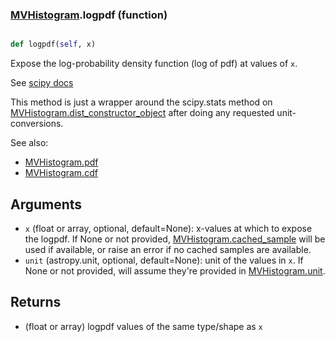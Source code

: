 ### [MVHistogram](MVHistogram.md).logpdf (function)


```py

def logpdf(self, x)

```



Expose the log-probability density function (log of pdf) at values of `x`.

See [scipy docs](https://docs.scipy.org/doc/scipy/reference/generated/scipy.stats.rv_continuous.logpdf.html)

This method is just a wrapper around the scipy.stats method on
[MVHistogram.dist_constructor_object](MVHistogram.dist_constructor_object.md) after doing any requested unit-conversions.

See also:

* [MVHistogram.pdf](MVHistogram.pdf.md)
* [MVHistogram.cdf](MVHistogram.cdf.md)

Arguments
----------
* `x` (float or array, optional, default=None): x-values at which to
    expose the logpdf.  If None or not provided, [MVHistogram.cached_sample](MVHistogram.cached_sample.md)
    will be used if available, or raise an error if no cached samples
    are available.
* `unit` (astropy.unit, optional, default=None): unit of the values
    in `x`.  If None or not provided, will assume they're provided in
    [MVHistogram.unit](MVHistogram.unit.md).

Returns
---------
* (float or array) logpdf values of the same type/shape as `x`


